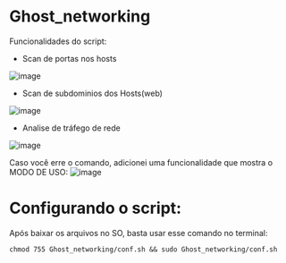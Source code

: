 # Ghost_networking

Funcionalidades do script:
- Scan de portas nos hosts

![image](https://user-images.githubusercontent.com/92878748/209012811-3cb2d55c-4118-4453-919c-cb15918d31e7.png)

- Scan de subdominios dos Hosts(web)

![image](https://user-images.githubusercontent.com/92878748/209012997-dfe6dfa4-f2dc-4a24-81d3-9cf17e0ff10b.png)

- Analise de tráfego de rede

![image](https://user-images.githubusercontent.com/92878748/209013201-7e44df14-1b65-44e2-9f9a-f99547efa6ec.png)


Caso você erre o comando, adicionei uma funcionalidade que mostra o MODO DE USO:
![image](https://user-images.githubusercontent.com/92878748/209012299-acbc3d3b-a0d7-4798-a18c-76d58a193a8b.png)

# Configurando o script:
Após baixar os arquivos no SO, basta usar esse comando no terminal:
```
chmod 755 Ghost_networking/conf.sh && sudo Ghost_networking/conf.sh
```
